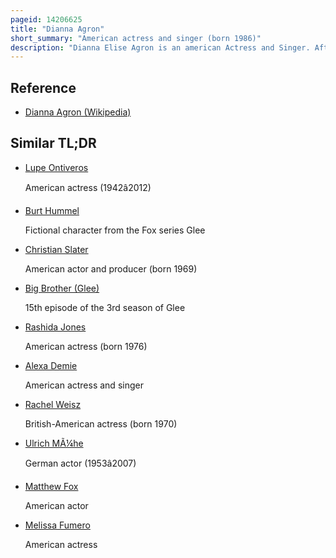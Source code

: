 ```yaml
---
pageid: 14206625
title: "Dianna Agron"
short_summary: "American actress and singer (born 1986)"
description: "Dianna Elise Agron is an american Actress and Singer. After dancing and starring in small musical Theater Productions in her Youth, Agron made her screen Debut in 2006, and in 2007, she played recurring Character Debbie Marshall on Heroes and had her first leading Role. In 2009 she took the Role of antagonistic but sympathetic Head Cheerleader Quinn Fabray on the musical Comedy-Drama Series Glee from Fox. For her Role in the Series, she won a Sag Award and, as Part of the Cast, was nominated for the Brit Award for Best International Breakthrough Act, among other Accolades."
---
```


## Reference

- [Dianna Agron (Wikipedia)](https://en.wikipedia.org/?curid=14206625)

## Similar TL;DR

- [Lupe Ontiveros](/tldr/en/lupe-ontiveros)

  American actress (1942â2012)

- [Burt Hummel](/tldr/en/burt-hummel)

  Fictional character from the Fox series Glee

- [Christian Slater](/tldr/en/christian-slater)

  American actor and producer (born 1969)

- [Big Brother (Glee)](/tldr/en/big-brother-glee)

  15th episode of the 3rd season of Glee

- [Rashida Jones](/tldr/en/rashida-jones)

  American actress (born 1976)

- [Alexa Demie](/tldr/en/alexa-demie)

  American actress and singer

- [Rachel Weisz](/tldr/en/rachel-weisz)

  British-American actress (born 1970)

- [Ulrich MÃ¼he](/tldr/en/ulrich-muhe)

  German actor (1953â2007)

- [Matthew Fox](/tldr/en/matthew-fox)

  American actor

- [Melissa Fumero](/tldr/en/melissa-fumero)

  American actress
